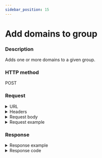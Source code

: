 ```yaml
---
sidebar_position: 15
---
```



# Add domains to group

### Description

Adds one or more domains to a given group.

### HTTP method

POST

### Request

<details>
<summary>URL</summary>

```javascript
http://{Admin API IP}:{port#}/api/v1/groups/{id}/domain
```
</details>

<details>
<summary>Headers</summary>

Example header format:

`Authorization: Basic <authorization token returned from the login method>`

`Content-Type: application/json`

| Parameter | Description/Comments |
| --- | --- |
| ID | (string) Group's ID. Can be retrieved via [Get all groups](https://help.quali.com/Online%20Help/0.0/Portal/Content/API/RefGuides/RM-API/admin-api-get-all-groups.htm). |

</details>

<details>
<summary>Request body</summary>

| Parameter | Description/Comments |
| --- | --- |
| Id | (string) Group's id. Can be retrieved via [Get all groups](https://help.quali.com/Online%20Help/0.0/Portal/Content/API/RefGuides/RM-API/admin-api-get-all-groups.htm). |
| ViewOnly | (bool) Specify true to add the group with "view only" permissions. |
</details>

<details>
<summary>Request example</summary>

```javascript
{
  "Domains": [
    {
      "Id": "domain1 id"
    },
    {
      "Id": "domain2 id"
    }
  ],
  "ViewOnly": true
}
```
</details>

### Response

<details>
<summary>Response example</summary>

```javascript
{
    "Errors": []
}
```
</details>

<details>
<summary>Response code</summary>

201 Created

</details>